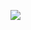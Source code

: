 ![](https://wakatime.com/badge/user/b805ecb4-4a3d-4805-815f-410bf2e510c9/project/ec3312fe-6690-4859-89d7-97951b11fada.svg?style=flat-square)